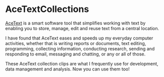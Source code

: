 # AceTextCollections

[AceText](http://www.acetext.com/) is a smart software tool that simplifies working with text by enabling you to store, manage, edit and reuse text from a central location.

I have found that AceText eases and speeds up my everyday computer activities, whether that is writing reports or documents, text editing, programming, collecting information, conducting research, sending and responding to email, messaging and chatting, or any or all of those.  

These AceText collection clips are what I frequently use for development, data management and analysis. Now you can use them too!
